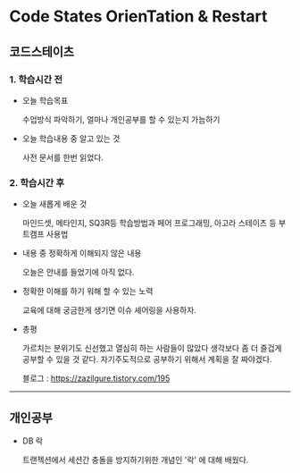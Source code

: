 # Code States OrienTation & Restart

## 코드스테이츠

### 1. 학습시간 전
* 오늘 학습목표

    수업방식 파악하기, 얼마나 개인공부를 할 수 있는지 가늠하기
* 오늘 학습내용 중 알고 있는 것

    사전 문서를 한번 읽었다.


### 2. 학습시간 후
* 오늘 새롭게 배운 것

    마인드셋, 메타인지, SQ3R등 학습방법과
    페어 프로그래밍, 아고라 스테이츠 등 부트캠프 사용법
* 내용 중 정확하게 이해되지 않은 내용

    오늘은 안내를 들었기에 아직 없다.
* 정확한 이해를 하기 워해 할 수 있는 노력

    교육에 대해 궁금한게 생기면 이슈 셰어링을 사용하자.
* 총평

    가르치는 분위기도 신선했고 열심히 하는 사람들이 많았다
    생각보다 좀 더 즐겁게 공부할 수 있을 것 같다.
    자기주도적으로 공부하기 위해서 계획을 잘 짜야겠다.

    블로그 : https://zazilgure.tistory.com/195
---

## 개인공부
* DB 락

    트랜젝션에서 세션간 충돌을 방지하기위한 개념인 '락' 에 대해 배웠다.